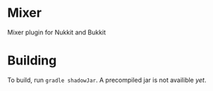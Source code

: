# Mixer
Mixer plugin for Nukkit and Bukkit


# Building
To build, run `gradle shadowJar`. A precompiled jar is not availible _yet_.
